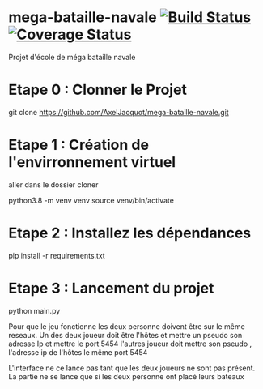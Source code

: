 # mega-bataille-navale  [![Build Status](https://travis-ci.com/AxelJacquot/mega-bataille-navale.svg?branch=master)](https://travis-ci.com/AxelJacquot/mega-bataille-navale) [![Coverage Status](https://coveralls.io/repos/github/AxelJacquot/mega-bataille-navale/badge.svg?branch=master)](https://coveralls.io/github/AxelJacquot/mega-bataille-navale?branch=master)

Projet d'école de méga bataille navale



# Etape 0 : Clonner le Projet
git clone https://github.com/AxelJacquot/mega-bataille-navale.git


# Etape 1 : Création de l'envirronnement virtuel
aller dans le dossier cloner

python3.8 -m venv venv
source venv/bin/activate

# Etape 2 : Installez les dépendances
pip install -r requirements.txt

# Etape 3 : Lancement du projet


python main.py

Pour que le jeu fonctionne les deux personne doivent être sur le même reseaux.
Un des deux joueur doit être l'hôtes et mettre un pseudo son adresse Ip et mettre le port 5454
l'autres joueur doit mettre son pseudo , l'adresse ip de l'hôtes le même port 5454

L'interface ne ce lance pas tant que les deux joueurs ne sont pas présent. 
La partie ne se lance que si les deux personne ont placé leurs bateaux

